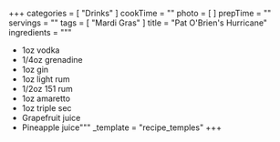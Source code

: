 +++
categories = [ "Drinks" ]
cookTime = ""
photo = [ ]
prepTime = ""
servings = ""
tags = [ "Mardi Gras" ]
title = "Pat O'Brien's Hurricane"
ingredients = """
- 1oz vodka
- 1/4oz grenadine
- 1oz gin
- 1oz light rum
- 1/2oz 151 rum
- 1oz amaretto
- 1oz triple sec
- Grapefruit juice
- Pineapple juice"""
_template = "recipe_temples"
+++

